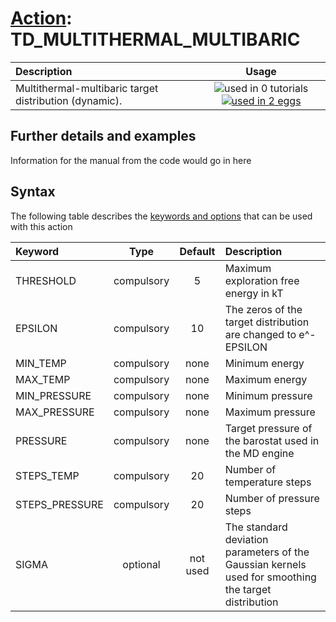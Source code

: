 # [Action](actions.md): TD_MULTITHERMAL_MULTIBARIC

| Description    | Usage |
|:--------|:--------:|
| Multithermal-multibaric target distribution (dynamic). | ![used in 0 tutorials](https://img.shields.io/badge/tutorials-0-red.svg)[![used in 2 eggs](https://img.shields.io/badge/nest-2-green.svg)](https://www.plumed-nest.org/browse.html?search=TD_MULTITHERMAL_MULTIBARIC) | 

## Further details and examples 
Information for the manual from the code would go in here 
## Syntax 
The following table describes the [keywords and options](parsing.md) that can be used with this action 

| Keyword | Type | Default | Description |
|:-------|:----:|:-------:|:-----------|
| THRESHOLD | compulsory | 5 |  Maximum exploration free energy in kT |
| EPSILON | compulsory | 10 |  The zeros of the target distribution are changed to e^-EPSILON |
| MIN_TEMP | compulsory | none | Minimum energy |
| MAX_TEMP | compulsory | none | Maximum energy |
| MIN_PRESSURE | compulsory | none | Minimum pressure |
| MAX_PRESSURE | compulsory | none | Maximum pressure |
| PRESSURE | compulsory | none | Target pressure of the barostat used in the MD engine |
| STEPS_TEMP | compulsory | 20 |  Number of temperature steps |
| STEPS_PRESSURE | compulsory | 20 |  Number of pressure steps |
| SIGMA | optional | not used | The standard deviation parameters of the Gaussian kernels used for smoothing the target distribution |
